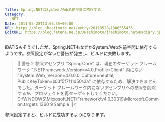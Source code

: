 ```yaml
---
Title: Spring.NETはSystem.Web名前空間に依存する
Category:
- .NET
Date: 2011-05-28T13:03:55+09:00
URL: https://blog.jhashimoto.net/entry/20110528/1306555435
EditURL: https://blog.hatena.ne.jp/JHashimoto/jhashimoto.hatenadiary.jp/atom/entry/12921228815717257666
---
```



iBATISもそうでしたが、Spring.NETもなぜかSystem.Web名前空間に依存するようです。参照設定がないと警告が発生し、ビルドに失敗します。

>||
警告	2	参照アセンブリ "Spring.Core" は、現在のターゲット フレームワーク ".NETFramework,Version=v4.0,Profile=Client" 内にない "System.Web, Version=4.0.0.0, Culture=neutral, PublicKeyToken=b03f5f7f11d50a3a" に依存するため、解決できませんでした。ターゲット フレームワーク内にないアセンブリへの参照を削除するか、プロジェクトを再ターゲットしてください。	C:\WINDOWS\Microsoft.NET\Framework\v4.0.30319\Microsoft.Common.targets	1360	9	Sample
||<

参照設定すると、ビルドに成功するようになります。
